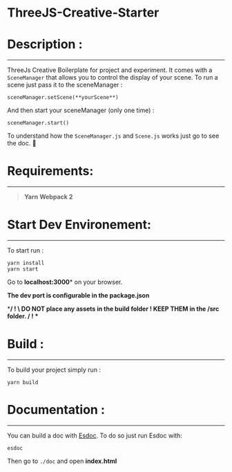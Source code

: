 # ThreeJS-Creative-Starter

# Description :
----------

ThreeJs Creative Boilerplate for project and experiment.
It comes with a `SceneManager` that allows you to control the display of your scene.
To run a scene just pass it to the sceneManager :

    sceneManager.setScene(**yourScene**)

And then start your sceneManager (only one time) :

    sceneManager.start()

To understand how the `SceneManager.js` and `Scene.js` works just go to see the doc. :notebook_with_decorative_cover:

# Requirements:
----------

> **Yarn**
> **Webpack 2**

# Start Dev Environement:
----------
To start run :

    yarn install
    yarn start

Go to **localhost:3000*** on your browser.

**The dev port is configurable in the package.json**

***/ ! \ DO NOT place any assets in the build folder !  KEEP THEM in the /src folder. / ! \***

# Build :
----------
To build your project simply run :

    yarn build

# Documentation :
----------

You can build a doc with [Esdoc](https://esdoc.org/). To do so just run Esdoc with:

    esdoc

Then go to `./doc` and open **index.html**
